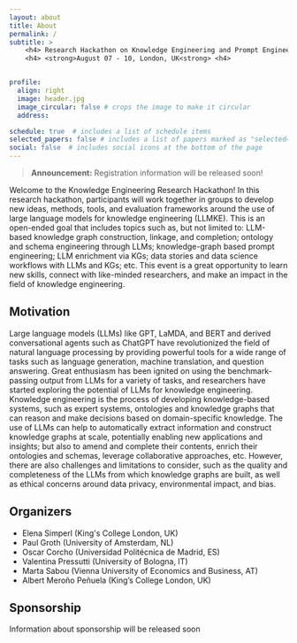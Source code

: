 ```yaml
---
layout: about
title: About
permalink: /
subtitle: >
    <h4> Research Hackathon on Knowledge Engineering and Prompt Engineering <h4>
    <h4> <strong>August 07 - 10, London, UK<strong> <h4>


profile:
  align: right
  image: header.jpg
  image_circular: false # crops the image to make it circular
  address: 

schedule: true  # includes a list of schedule items
selected_papers: false # includes a list of papers marked as "selected={true}"
social: false  # includes social icons at the bottom of the page
---
```


> **Announcement:** Registration information will be released soon! 

Welcome to the Knowledge Engineering Research Hackathon! In this research hackathon, participants will work together in groups to develop new ideas, methods, tools, and evaluation frameworks around the use of large language models for knowledge engineering (LLMKE). This is an open-ended goal that includes topics such as, but not limited to: LLM-based knowledge graph construction, linkage, and completion; ontology and schema engineering through LLMs; knowledge-graph based prompt engineering; LLM enrichment via KGs; data stories and data science workflows with LLMs and KGs; etc. This event is a great opportunity to learn new skills, connect with like-minded researchers, and make an impact in the field of knowledge engineering.

## Motivation

Large language models (LLMs) like GPT, LaMDA, and BERT and derived conversational agents such as ChatGPT have revolutionized the field of natural language processing by providing powerful tools for a wide range of tasks such as language generation, machine translation, and question answering. Great enthusiasm has been ignited on using the benchmark-passing output from LLMs for a variety of tasks, and researchers have started exploring the potential of LLMs for knowledge engineering. Knowledge engineering is the process of developing knowledge-based systems, such as expert systems, ontologies and knowledge graphs that can reason and make decisions based on domain-specific knowledge.  The use of LLMs can help to automatically extract information and construct knowledge graphs at scale, potentially enabling new applications and insights; but also to amend and complete their contents, enrich their ontologies and schemas, leverage collaborative approaches, etc. However, there are also challenges and limitations to consider, such as the quality and completeness of the LLMs from which knowledge graphs are built, as well as ethical concerns around data privacy, environmental impact, and bias.

## Organizers 

- Elena Simperl (King's College London, UK) 
- Paul Groth (University of Amsterdam, NL) 
- Oscar Corcho (Universidad Politécnica de Madrid, ES)
- Valentina Pressutti (University of Bologna, IT) 
- Marta Sabou (Vienna University of Economics and Business, AT) 
- Albert Meroño Peñuela (King’s College London, UK)

## Sponsorship

Information about sponsorship will be released soon

